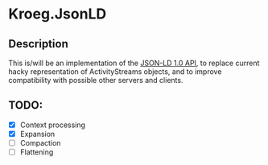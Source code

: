 # Kroeg.JsonLD
## Description

This is/will be an implementation of the [JSON-LD 1.0 API](http://www.w3.org/TR/json-ld-api/), to replace current hacky representation of ActivityStreams objects, and to improve compatibility with possible other servers and clients.

## TODO:

 - [x] Context processing
 - [x] Expansion
 - [ ] Compaction
 - [ ] Flattening